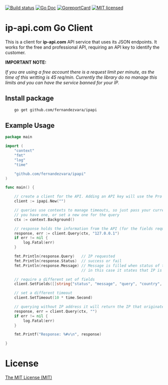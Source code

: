 [![Build status](https://img.shields.io/github/workflow/status/fernandezvara/ipapi/Test?style=flat-square)](https://github.com/fernandezvara/ipapi/actions?workflow=Test)
[![Go Doc](https://img.shields.io/badge/godoc-reference-blue.svg?style=flat-square&logo=go)](https://pkg.go.dev/github.com/fernandezvara/ipapi)
[![GoreportCard](https://goreportcard.com/badge/github.com/fernandezvara/ipapi?style=flat-square)](https://goreportcard.com/report/github.com/fernandezvara/ipapi)
[![MIT licensed](https://img.shields.io/badge/license-MIT-blue.svg?style=flat-square)](LICENSE)

# ip-api.com Go Client

This is a client for **ip-api.com** API service that uses its JSON endpoints. It works for the free and professional API, requiring an API key to identify the customer.

**IMPORTANT NOTE:**

_If you are using a free account there is a request limit per minute, as the time of this writting is 45 req/min. Currently the library do no manage this limits and you can have the service banned for your IP._

## Install package

```bash
    go get github.com/fernandezvara/ipapi
```

## Example Usage

```go
package main

import (
	"context"
	"fmt"
	"log"
	"time"

	"github.com/fernandezvara/ipapi"
)

func main() {

	// create a client for the API. Adding an API key will use the Pro API
	client := ipapi.New("")

	// queries use contexts to manage timeouts, so just pass your current context if
	// you have one, or set a new one for the query
	ctx := context.Background()

	// response holds the information from the API (for the fields requested)
	response, err := client.Query(ctx, "127.0.0.1")
	if err != nil {
		log.Fatal(err)
	}

	fmt.Println(response.Query)   // IP requested
	fmt.Println(response.Status)  // success or fail
	fmt.Println(response.Message) // Message is filled when status of the request is fail,
	                              // in this case it states that IP is from a reserved range

	// require a different set of fields
	client.SetFields([]string{"status", "message", "query", "country", "regionName", "city", "zip", "lat", "lon"}, false)

	// set a different timeout
	client.SetTimeout(10 * time.Second)

	// querying without IP address it will return the IP that originates the request
	response, err = client.Query(ctx, "")
	if err != nil {
		log.Fatal(err)
	}

	fmt.Printf("Response: %#v\n", response)

}
```

# License

[The MIT License (MIT)](LICENSE)
